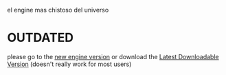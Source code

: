 el engine mas chistoso del universo
# OUTDATED 

please go to the [new engine version](https://github.com/HogMedioScorched/FNF-KrikosoEngine)
or download the [Latest Downloadable Version](https://github.com/HogMedioScorched/FNF-KrikosoEngine/actions/runs/13752592646/artifacts/2718935336) (doesn't really work for most users)
